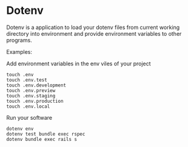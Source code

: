 # Dotenv

Dotenv is a application to load your dotenv files from current working directory into environment and provide environment variables to other programs.

Examples:

Add environment variables in the env viles of your project

    touch .env
    touch .env.test
    touch .env.development
    touch .env.preview
    touch .env.staging
    touch .env.production
    touch .env.local

Run your software

    dotenv env
    dotenv test bundle exec rspec
    dotenv bundle exec rails s
